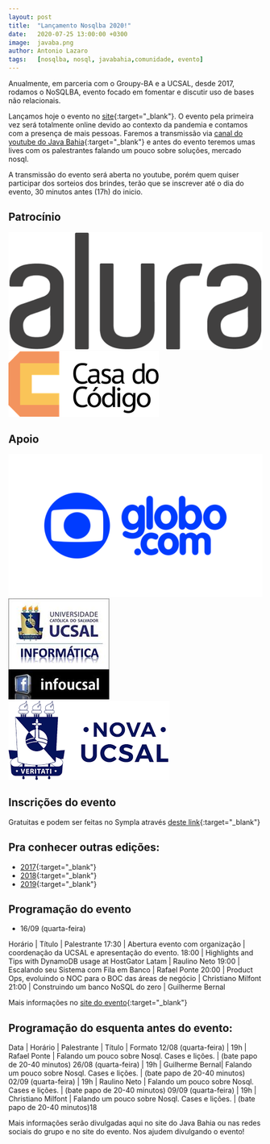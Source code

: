 ```yaml
---
layout: post
title:  "Lançamento Nosqlba 2020!"
date:   2020-07-25 13:00:00 +0300
image:  javaba.png
author: Antonio Lazaro
tags:   [nosqlba, nosql, javabahia,comunidade, evento]
---
```


Anualmente, em parceria com o Groupy-BA e a UCSAL, desde 2017, rodamos o NoSQLBA, evento focado em fomentar e discutir uso de bases não relacionais.

Lançamos hoje o evento no [site](http://www.nosqlba.com/2020/index.html){:target="\_blank"}. O evento pela primeira vez será totalmente online devido ao contexto da pandemia e contamos com a presença de mais pessoas. Faremos a transmissão via [canal do youtube do Java Bahia](https://www.youtube.com/channel/UCgxsVLafg65Z7TBWX0t5CqA){:target="\_blank"} e antes do evento teremos umas lives com os palestrantes falando um pouco sobre soluções, mercado nosql.

A transmissão do evento será aberta no youtube, porém quem quiser participar dos sorteios dos brindes, terão que se inscrever até o dia do evento, 30 minutos antes (17h) do inicio.

## Patrocínio

<div>
    <img src="/img/nosqlba/alura-dark-1060px.png" class="img-thumbnail logo" alt="Alura">
    <img src="/img/nosqlba/cdc.png" class="img-thumbnail logo" alt="Casa do código">
</div>

## Apoio 
<div class="container">
    <div class="row text-center">
        <img src="/img/nosqlba/globodotcom.png" class="img-thumbnail logo" 
        alt="Globo.com">
        <img src="/img/nosqlba/logo_infoucsal.jpg" class="img-thumbnail logo" 
        alt="DA Info UCSAL">
        <img src="/img/nosqlba/logo-ucsal.png" class="img-thumbnail logo" 
        alt="UCSAL (Universidade Católica do Salvador)">
    </div>  
</div>

## Inscrições do evento

Gratuitas e podem ser feitas no Sympla através [deste link](https://www.sympla.com.br/nosqlba-2020__921068){:target="\_blank"}

## Pra conhecer outras edições:

- [2017](http://www.nosqlba.com/2017/index.html){:target="\_blank"}
- [2018](http://www.nosqlba.com/2018/index.html){:target="\_blank"}
- [2019](http://www.nosqlba.com/2019/index.html){:target="\_blank"}

## Programação do evento

- 16/09 (quarta-feira)

Horário | Título | Palestrante
17:30 | Abertura evento com organização | coordenação da UCSAL e apresentação do evento.
18:00 | Highlights and Tips with DynamoDB usage at HostGator Latam	| Raulino Neto
19:00 | Escalando seu Sistema com Fila em Banco	| Rafael Ponte
20:00 | Product Ops, evoluindo o NOC para o BOC das áreas de negócio | Christiano Milfont
21:00 | Construindo um banco NoSQL do zero	| Guilherme Bernal

Mais informações no [site do evento](http://www.nosqlba.com/2020/index.html){:target="\_blank"}

## Programação do esquenta antes do evento:

Data | Horário | Palestrante | Título | Formato
12/08 (quarta-feira) | 19h | Rafael Ponte | Falando um pouco sobre Nosql. Cases e lições. | (bate papo de 20-40 minutos)
26/08 (quarta-feira) | 19h | Guilherme Bernal| Falando um pouco sobre Nosql. Cases e lições. | (bate papo de 20-40 minutos)
02/09 (quarta-feira) | 19h | Raulino Neto | Falando um pouco sobre Nosql. Cases e lições. | (bate papo de 20-40 minutos)
09/09 (quarta-feira) | 19h | Christiano Milfont | Falando um pouco sobre Nosql. Cases e lições. | (bate papo de 20-40 minutos)18


Mais informações serão divulgadas aqui no site do Java Bahia ou nas redes sociais do grupo e no site do evento. Nos ajudem divulgando o evento!
